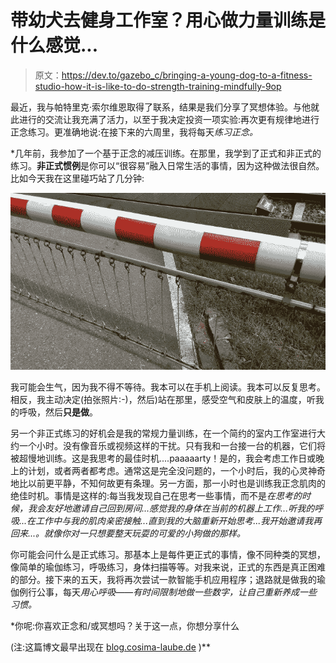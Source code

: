 # 带幼犬去健身工作室？用心做力量训练是什么感觉...

> 原文：<https://dev.to/gazebo_c/bringing-a-young-dog-to-a-fitness-studio-how-it-is-like-to-do-strength-training-mindfully-9op>

最近，我与帕特里克·索尔维恩取得了联系，结果是我们分享了冥想体验。与他就此进行的交流让我充满了活力，以至于我决定投资一项实验:再次更有规律地进行正念练习。更准确地说:在接下来的六周里，我将每天*练习正念。*

 *几年前，我参加了一个基于正念的减压训练。在那里，我学到了正式和非正式的练习。**非正式惯例**是你可以“很容易”融入日常生活的事情，因为这种做法很自然。比如今天我在这里碰巧站了几分钟:

[![mindful barrier](img/8f224752e0144621ab26c0026f536de8.png)](https://res.cloudinary.com/practicaldev/image/fetch/s--X8Kyr7bN--/c_limit%2Cf_auto%2Cfl_progressive%2Cq_auto%2Cw_880/http://blog.cosima-laube.img/7/7/e/7/9/77e79b64d251a3b8ca606429cb29e40a492a099f-mindfulbarrier.jpeg%3FcropResize%3D800%2C400)

我可能会生气，因为我不得不等待。我本可以在手机上阅读。我本可以反复思考。相反，我主动决定(拍张照片:-)，然后)站在那里，感受空气和皮肤上的温度，听我的呼吸，然后**只是做**。

另一个非正式练习的好机会是我的常规力量训练，在一个简约的室内工作室进行大约一个小时。没有像音乐或视频这样的干扰。只有我和一台接一台的机器，它们将被超慢地训练。这是我思考的最佳时机....paaaaarty！是的，我会考虑工作日或晚上的计划，或者两者都考虑。通常这是完全没问题的，一个小时后，我的心灵神奇地比以前更平静，不知何故更有条理。另一方面，那一小时也是训练我正念肌肉的绝佳时机。事情是这样的:每当我发现自己在思考一些事情，而不是*在思考的时候，我会友好地邀请自己回到房间...感觉我的身体在当前的机器上工作...听我的呼吸...在工作中与我的肌肉亲密接触...直到我的大脑重新开始思考...我开始邀请我再回来...。就像你对一只想要整天玩耍的可爱的小狗做的那样。*

你可能会问什么是正式练习。那基本上是每件更正式的事情，像不同种类的冥想，像简单的瑜伽练习，呼吸练习，身体扫描等等。对我来说，正式的东西是真正困难的部分。接下来的五天，我将再次尝试一款智能手机应用程序；退路就是做我的瑜伽例行公事，每天*用心呼吸——有时间限制地做一些数字，让自己重新养成一些习惯。*

 *你呢:你喜欢正念和/或冥想吗？关于这一点，你想分享什么

(注:这篇博文最早出现在 [blog.cosima-laube.de](http://blog.cosima-laube.de/blog/20170901_strengthTrainingWithAYoungDog) )**
